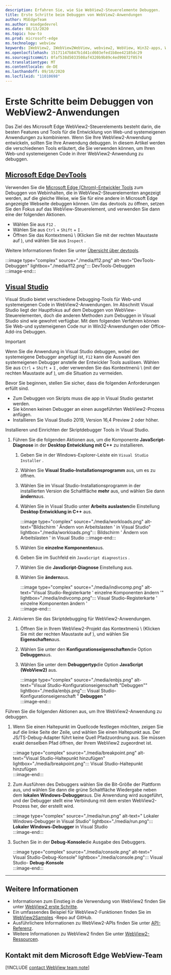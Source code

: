 ```yaml
---
description: Erfahren Sie, wie Sie WebView2-Steuerelemente Debuggen.
title: Erste Schritte beim Debuggen von WebView2-Anwendungen
author: MSEdgeTeam
ms.author: msedgedevrel
ms.date: 08/13/2020
ms.topic: how-to
ms.prod: microsoft-edge
ms.technology: webview
keywords: IWebView2, IWebView2WebView, webview2, WebView, Win32-apps, Win32, Edge, ICoreWebView2, ICoreWebView2Host, Browser-Steuerelement, Edge-HTML
ms.openlocfilehash: 15171147b847b1d41cd603efed1b8ee42185dc29
ms.sourcegitcommit: 0faf538d5033508af4320b9b89c4ed99872f0574
ms.translationtype: MT
ms.contentlocale: de-DE
ms.lasthandoff: 09/10/2020
ms.locfileid: "11010698"
---
```

# Erste Schritte beim Debuggen von WebView2-Anwendungen  

Das Ziel des Microsoft Edge WebView2-Steuerelements besteht darin, die besten Features und Tools für die Entwicklung von Web-und systemeigenen Anwendungen zu kombinieren.  Wenn Sie Ihre WebView2-Anwendung entwickeln, sollten Sie Ihre Anwendung debuggen.  In diesem Artikel werden die verschiedenen Tools erläutert, die Sie verwenden können, um Ihren Web-und systemeigenen Code in ihrer WebView2-Anwendung zu debuggen.  

## [Microsoft Edge DevTools](#tab/devtools)  

Verwenden Sie die [Microsoft Edge (Chrom)-Entwickler Tools][DevtoolsGuideChromiumMain] zum Debuggen von Webinhalten, die in WebView2-Steuerelementen angezeigt werden, auf die gleiche Weise, wie Sie für eine andere in Microsoft Edge angezeigte Webseite debuggen können.  Um das devtools zu öffnen, setzen Sie den Fokus auf das WebView-Steuerelement, und verwenden Sie dann eine der folgenden Aktionen.  

*   Wählen Sie aus `F12` .  
*   Wählen Sie aus `Ctrl` + `Shift` + `I` .  
*   Öffnen Sie das Kontextmenü \ (Klicken Sie mit der rechten Maustaste auf \), und wählen Sie aus `Inspect` .  

Weitere Informationen finden Sie unter [Übersicht über devtools][DevtoolsGuideChromiumMain].  

:::image type="complex" source="./media/f12.png" alt-text="DevTools-Debuggen" lightbox="./media/f12.png":::
   DevTools-Debuggen  
:::image-end:::  

## [Visual Studio](#tab/visualstudio)  

Visual Studio bietet verschiedene Debugging-Tools für Web-und systemeigenen Code in WebView2-Anwendungen.  Im Abschnitt Visual Studio liegt der Hauptfokus auf dem Debuggen von WebView-Steuerelementen, doch die anderen Methoden zum Debuggen in Visual Studio sind wie gewohnt verfügbar.  Mit dem folgenden Verfahren können Sie Web-und systemeigenen Code nur in Win32-Anwendungen oder Office-Add-ins Debuggen.  

> [!IMPORTANT]
> Wenn Sie die Anwendung in Visual Studio debuggen, wobei der systemeigene Debugger angefügt ist, `F12` kann die Auswahl den systemeigenen Debugger anstelle der Entwickler Tools auslösen.  Wählen Sie aus `Ctrl` + `Shift` + `I` , oder verwenden Sie das Kontextmenü \ (mit der rechten Maustaste auf \), um die Situation zu vermeiden.  

Bevor Sie beginnen, stellen Sie sicher, dass die folgenden Anforderungen erfüllt sind.  

*   Zum Debuggen von Skripts muss die app in Visual Studio gestartet werden.  
*   Sie können keinen Debugger an einen ausgeführten WebView2-Prozess anfügen.  
*   Installieren Sie Visual Studio 2019, Version 16,4 Preview 2 oder höher.  

Installieren und Einrichten der Skriptdebugger Tools in Visual Studio.  

1.  Führen Sie die folgenden Aktionen aus, um die Komponente **JavaScript-Diagnose** in der **Desktop Entwicklung mit C++** zu installieren.  

    1. Geben Sie in der Windows-Explorer-Leiste ein `Visual Studio Installer` .  
    1. Wählen Sie **Visual Studio-Installationsprogramm** aus, um es zu öffnen.  
    1. Wählen Sie im Visual Studio-Installationsprogramm in der installierten Version die Schaltfläche **mehr** aus, und wählen Sie dann **ändern**aus.  
    1. Wählen Sie in Visual Studio unter **Arbeits auslasten**die Einstellung **Desktop Entwicklung in C++** aus.  
        
        :::image type="complex" source="./media/workloads.png" alt-text="Bildschirm ' Ändern von Arbeitslasten ' in Visual Studio" lightbox="./media/workloads.png":::
            Bildschirm ' Ändern von Arbeitslasten ' in Visual Studio :::image-end:::  
        
    1.  Wählen Sie **einzelne Komponenten**aus.  
    1.  Geben Sie im Suchfeld ein `JavaScript diagnostics` .  
    1.  Wählen Sie die **JavaScript-Diagnose** Einstellung aus.  
    1.  Wählen Sie **ändern**aus. 
        
        :::image type="complex" source="./media/indivcomp.png" alt-text="Visual Studio-Registerkarte ' einzelne Komponenten ändern '" lightbox="./media/indivcomp.png":::
           Visual Studio-Registerkarte ' einzelne Komponenten ändern '  
        :::image-end:::  
        
1.  Aktivieren Sie das Skriptdebugging für WebView2-Anwendungen.  
    1.  Öffnen Sie in Ihrem WebView2-Projekt das Kontextmenü \ (Klicken Sie mit der rechten Maustaste auf \), und wählen Sie **Eigenschaften**aus.  
    1.  Wählen Sie unter den **Konfigurationseigenschaften**die Option **Debuggen**aus.  
    1.  Wählen Sie unter dem **Debuggertyp**die Option **JavaScript (WebView2)** aus.  
        
        :::image type="complex" source="./media/enbjs.png" alt-text="Visual Studio-Konfigurationseigenschaft "Debuggen"" lightbox="./media/enbjs.png":::
           Visual Studio-Konfigurationseigenschaft " **Debuggen** "  
        :::image-end:::  
        
Führen Sie die folgenden Aktionen aus, um Ihre WebView2-Anwendung zu debuggen.  

1.  Wenn Sie einen Haltepunkt im Quellcode festlegen möchten, zeigen Sie auf die linke Seite der Zeile, und wählen Sie einen Haltepunkt aus.  Der JS/TS-Debug-Adapter führt keine Quell Pfadzuordnung aus.  Sie müssen exakt denselben Pfad öffnen, der Ihrem WebView2 zugeordnet ist.  
    
    :::image type="complex" source="./media/breakpoint.png" alt-text="Visual Studio-Haltepunkt hinzufügen" lightbox="./media/breakpoint.png"::: 
       Visual Studio-Haltepunkt hinzufügen  
    :::image-end:::  
    
1.  Zum Ausführen des Debuggers wählen Sie die Bit-Größe der Plattform aus, und wählen Sie dann die grüne Schaltfläche Wiedergabe neben dem **lokalen Windows-Debugger**aus.  Die Anwendung wird ausgeführt, und der Debugger stellt eine Verbindung mit dem ersten WebView2-Prozess her, der erstellt wird.  
    
    :::image type="complex" source="./media/run.png" alt-text=" Lokaler Windows-Debugger in Visual Studio" lightbox="./media/run.png"::: 
       **Lokaler Windows-Debugger** in Visual Studio  
    :::image-end:::  
    
1.  Suchen Sie in der **Debug-Konsole**die Ausgabe des Debuggers.  
    
    :::image type="complex" source="./media/console.png" alt-text=" Visual Studio-Debug-Konsole" lightbox="./media/console.png"::: 
       Visual Studio- **Debug-Konsole**  
    :::image-end:::  
    
* * *  

## Weitere Informationen  

*   Informationen zum Einstieg in die Verwendung von WebView2 finden Sie unter [WebView2 erste Schritte][Webview2MainGettingStarted].  
*   Ein umfassendes Beispiel für WebView2-Funktionen finden Sie im [WebView2Samples][GithubMicrosoftedgeWebview2samples] -Repo auf GitHub.
*   Ausführlichere Informationen zu WebView2-APIs finden Sie unter [API-Referenz][Webview2ApiReference].
*   Weitere Informationen zu WebView2 finden Sie unter [WebView2-Ressourcen][Webview2MainNextSteps].

## Kontakt mit dem Microsoft Edge WebView-Team  

[!INCLUDE [contact WebView team note](../includes/contact-webview-team-note.md)]  

<!-- links -->  

[DevtoolsGuideChromiumMain]: ../../devtools-guide-chromium.md "Microsoft Edge (Chrom)-Entwickler Tools"  

[Webview2ReferenceDotnet09628MicrosoftWebWebview2CoreCorewebview2environmentoptionsAdditionalbrowserarguments]: ../reference/dotnet/0-9-628/microsoft-web-webview2-core-corewebview2environmentoptions.md#additionalbrowserarguments "AdditionalBrowserArguments-0.9.515-Microsoft. Web. WebView2. Core. CoreWebView2EnvironmentOptions Klasse | Microsoft docs"  
[Webview2ReferenceWin3209622Webview2IdlParameters]: ../reference/win32/0-9-622/webview2-idl.md#createcorewebview2environment  "CreateCoreWebView2Environment-Globals | Microsoft docs"  
[Webview2ApiReference]: ../webview2-api-reference.md "Microsoft Edge WebView2-API-Referenz | Microsoft docs"  
[Webview2MainNextSteps]: ../index.md#next-steps "Nächste Schritte – Einführung in Microsoft Edge WebView2 (Preview) | Microsoft docs"  
[Webview2MainGettingStarted]: ../index.md#getting-started "Erste Schritte – Einführung in Microsoft Edge WebView2 (Preview) | Microsoft docs"  

[GithubMicrosoftedgeWebviewfeedbackMain]: https://github.com/MicrosoftEdge/WebViewFeedback "WebView-Feedback-MicrosoftEdge/WebViewFeedback | GitHub"  
[GithubMicrosoftedgeWebview2samples]: https://github.com/MicrosoftEdge/WebView2Samples "WebView2-Beispiele-MicrosoftEdge/WebView2Samples | GitHub"  

[GithubMicrosoftVscodeJSDebugWhatsNew]: https://github.com/microsoft/vscode-js-debug#whats-new "Was ist neu? -JavaScript-Debugger für Visual Studio-Code – Microsoft/vscode-js – Debuggen | GitHub"  

[GithubMicrosoftVscodeEdgeDebug2ReadmeChromiumWebviewApplications]: https://github.com/microsoft/vscode-edge-debug2/blob/master/README.md#microsoft-edge-chromium-webview-applications "Microsoft Edge (Chrom) WebView-Anwendungen – Visual Studio-Code – Debugger für Microsoft Edge – Microsoft/vscode-Edge-debug2 | GitHub"  
